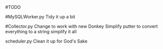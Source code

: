 #TODO

#MySQLWorker.py
Tidy it up a bit

#Collector.py
Change to work with new Donkey
Simplify putter to convert everything to a string
simplify it all


scheduler.py
Clean it up for God's Sake
